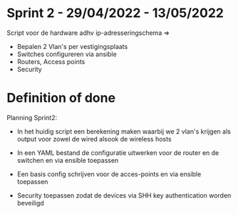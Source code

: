 # Sprint 2 - 29/04/2022 - 13/05/2022

Script voor de hardware adhv ip-adresseringschema =>

-	Bepalen 2 Vlan's per vestigingsplaats
-	Switches configureren via ansible
-	Routers, Access points
-	Security

# Definition of done

Planning Sprint2:

-	In het huidig script een berekening maken waarbij we 2 vlan's krijgen als output
	voor zowel de wired alsook de wireless hosts


-	In een YAML bestand de configuratie uitwerken voor de router en de switchen
	en via ensible toepassen


-	Een basis config schrijven voor de acces-points en via ensible toepassen


-	Security toepassen zodat de devices via SHH key authentication worden beveiligd